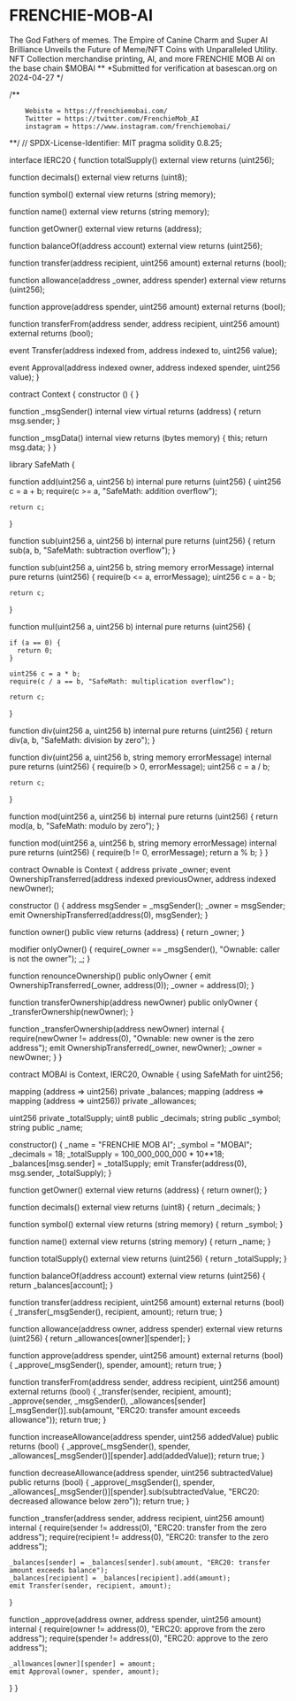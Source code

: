 # FRENCHIE-MOB-AI
The God Fathers of memes. The Empire of Canine Charm and Super AI Brilliance Unveils the Future of Meme/NFT Coins with Unparalleled Utility. NFT Collection merchandise printing, AI, and more FRENCHIE MOB AI on the base chain $MOBAI
**
 *Submitted for verification at basescan.org on 2024-04-27
*/

/**

        Webiste = https://frenchiemobai.com/
        Twitter = https://twitter.com/FrenchieMob_AI
        instagram = https://www.instagram.com/frenchiemobai/

**/
// SPDX-License-Identifier: MIT
pragma solidity 0.8.25;

interface IERC20 {
  function totalSupply() external view returns (uint256);

  function decimals() external view returns (uint8);

  function symbol() external view returns (string memory);

  function name() external view returns (string memory);

  function getOwner() external view returns (address);

  function balanceOf(address account) external view returns (uint256);

  function transfer(address recipient, uint256 amount) external returns (bool);

  function allowance(address _owner, address spender) external view returns (uint256);

  function approve(address spender, uint256 amount) external returns (bool);

  function transferFrom(address sender, address recipient, uint256 amount) external returns (bool);

  event Transfer(address indexed from, address indexed to, uint256 value);

  event Approval(address indexed owner, address indexed spender, uint256 value);
}

contract Context {
  constructor ()  { }

  function _msgSender() internal view virtual returns (address) {
        return msg.sender;
    }

  function _msgData() internal view returns (bytes memory) {
    this; 
    return msg.data;
  }
}

library SafeMath {
 
  function add(uint256 a, uint256 b) internal pure returns (uint256) {
    uint256 c = a + b;
    require(c >= a, "SafeMath: addition overflow");

    return c;
  }

  function sub(uint256 a, uint256 b) internal pure returns (uint256) {
    return sub(a, b, "SafeMath: subtraction overflow");
  }

  function sub(uint256 a, uint256 b, string memory errorMessage) internal pure returns (uint256) {
    require(b <= a, errorMessage);
    uint256 c = a - b;

    return c;
  }

  function mul(uint256 a, uint256 b) internal pure returns (uint256) {

    if (a == 0) {
      return 0;
    }

    uint256 c = a * b;
    require(c / a == b, "SafeMath: multiplication overflow");

    return c;
  }

  function div(uint256 a, uint256 b) internal pure returns (uint256) {
    return div(a, b, "SafeMath: division by zero");
  }

  function div(uint256 a, uint256 b, string memory errorMessage) internal pure returns (uint256) {
    require(b > 0, errorMessage);
    uint256 c = a / b;
  
    return c;
  }

  function mod(uint256 a, uint256 b) internal pure returns (uint256) {
    return mod(a, b, "SafeMath: modulo by zero");
  }

  function mod(uint256 a, uint256 b, string memory errorMessage) internal pure returns (uint256) {
    require(b != 0, errorMessage);
    return a % b;
  }
}

contract Ownable is Context {
  address private _owner;
  event OwnershipTransferred(address indexed previousOwner, address indexed newOwner);

  constructor () {
    address msgSender = _msgSender();
    _owner = msgSender;
    emit OwnershipTransferred(address(0), msgSender);
  }

  function owner() public view returns (address) {
    return _owner;
  }

  modifier onlyOwner() {
    require(_owner == _msgSender(), "Ownable: caller is not the owner");
    _;
  }

  function renounceOwnership() public onlyOwner {
    emit OwnershipTransferred(_owner, address(0));
    _owner = address(0);
  }

  function transferOwnership(address newOwner) public onlyOwner {
    _transferOwnership(newOwner);
  }

  function _transferOwnership(address newOwner) internal {
    require(newOwner != address(0), "Ownable: new owner is the zero address");
    emit OwnershipTransferred(_owner, newOwner);
    _owner = newOwner;
  }
}

contract MOBAI is Context, IERC20, Ownable {
  using SafeMath for uint256;

  mapping (address => uint256) private _balances;
  mapping (address => mapping (address => uint256)) private _allowances;

  uint256 private _totalSupply;
  uint8 public _decimals;
  string public _symbol;
  string public _name;

  constructor() {
    _name = "FRENCHIE MOB AI";
    _symbol = "MOBAI";
    _decimals = 18;
    _totalSupply = 100_000_000_000 * 10**18;
    _balances[msg.sender] = _totalSupply;
    emit Transfer(address(0), msg.sender, _totalSupply);
  }

  function getOwner() external view returns (address) {
    return owner();
  }

  function decimals() external view returns (uint8) {
    return _decimals;
  }

  function symbol() external view returns (string memory) {
    return _symbol;
  }

  function name() external view returns (string memory) {
    return _name;
  }

  function totalSupply() external view returns (uint256) {
    return _totalSupply;
  }

  function balanceOf(address account) external view returns (uint256) {
    return _balances[account];
  }

  function transfer(address recipient, uint256 amount) external returns (bool) {
    _transfer(_msgSender(), recipient, amount);
    return true;
  }

  function allowance(address owner, address spender) external view returns (uint256) {
    return _allowances[owner][spender];
  }

  function approve(address spender, uint256 amount) external returns (bool) {
    _approve(_msgSender(), spender, amount);
    return true;
  }

  function transferFrom(address sender, address recipient, uint256 amount) external returns (bool) {
    _transfer(sender, recipient, amount);
    _approve(sender, _msgSender(), _allowances[sender][_msgSender()].sub(amount, "ERC20: transfer amount exceeds allowance"));
    return true;
  }

  function increaseAllowance(address spender, uint256 addedValue) public returns (bool) {
    _approve(_msgSender(), spender, _allowances[_msgSender()][spender].add(addedValue));
    return true;
  }

  function decreaseAllowance(address spender, uint256 subtractedValue) public returns (bool) {
    _approve(_msgSender(), spender, _allowances[_msgSender()][spender].sub(subtractedValue, "ERC20: decreased allowance below zero"));
    return true;
  }

  function _transfer(address sender, address recipient, uint256 amount) internal {
    require(sender != address(0), "ERC20: transfer from the zero address");
    require(recipient != address(0), "ERC20: transfer to the zero address");

    _balances[sender] = _balances[sender].sub(amount, "ERC20: transfer amount exceeds balance");
    _balances[recipient] = _balances[recipient].add(amount);
    emit Transfer(sender, recipient, amount);
  }

  function _approve(address owner, address spender, uint256 amount) internal {
    require(owner != address(0), "ERC20: approve from the zero address");
    require(spender != address(0), "ERC20: approve to the zero address");

    _allowances[owner][spender] = amount;
    emit Approval(owner, spender, amount);
  }
}
